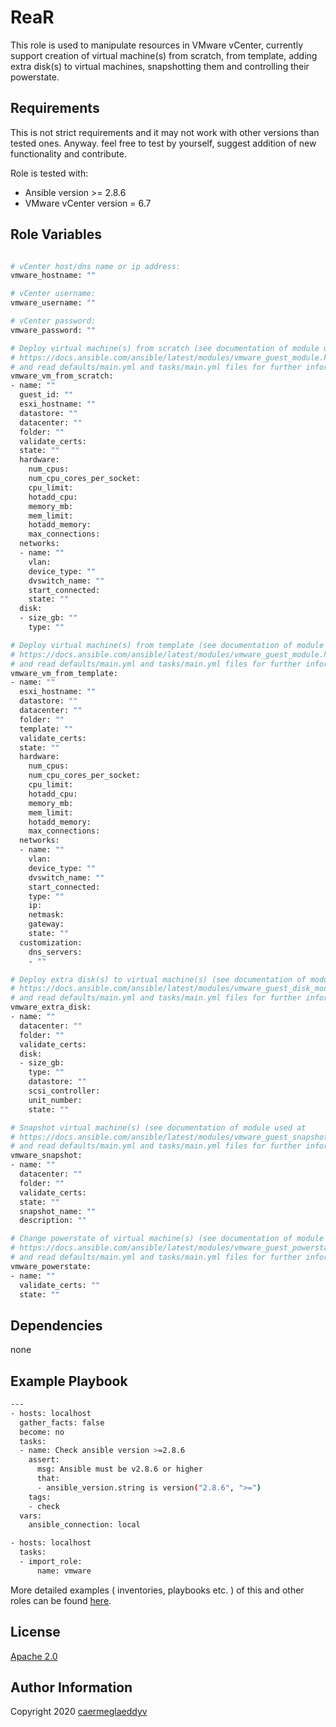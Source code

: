 ReaR
=========

This role is used to manipulate resources in VMware vCenter, currently support creation of virtual machine(s) from scratch, from template, adding extra disk(s) to virtual machines, snapshotting them and controlling their powerstate.


Requirements
------------

This is not strict requirements and it may not work with other versions than tested ones.
Anyway. feel free to test by yourself, suggest addition of new functionality and contribute.

Role is tested with:
- Ansible version >= 2.8.6
- VMware vCenter version = 6.7


Role Variables
--------------

```bash

# vCenter host/dns name or ip address:
vmware_hostname: ""

# vCenter username:
vmware_username: ""

# vCenter password:
vmware_password: ""

# Deploy virtual machine(s) from scratch (see documentation of module used at
# https://docs.ansible.com/ansible/latest/modules/vmware_guest_module.html
# and read defaults/main.yml and tasks/main.yml files for further information):
vmware_vm_from_scratch:
- name: ""
  guest_id: ""
  esxi_hostname: ""
  datastore: ""
  datacenter: ""
  folder: ""
  validate_certs: 
  state: ""
  hardware:
    num_cpus: 
    num_cpu_cores_per_socket: 
    cpu_limit: 
    hotadd_cpu: 
    memory_mb: 
    mem_limit: 
    hotadd_memory: 
    max_connections: 
  networks: 
  - name: ""
    vlan: 
    device_type: ""
    dvswitch_name: ""
    start_connected: 
    state: ""
  disk:
  - size_gb: ""
    type: ""

# Deploy virtual machine(s) from template (see documentation of module used at
# https://docs.ansible.com/ansible/latest/modules/vmware_guest_module.html
# and read defaults/main.yml and tasks/main.yml files for further information):
vmware_vm_from_template:
- name: ""
  esxi_hostname: ""
  datastore: ""
  datacenter: ""
  folder: ""
  template: ""
  validate_certs: 
  state: ""
  hardware:
    num_cpus: 
    num_cpu_cores_per_socket: 
    cpu_limit: 
    hotadd_cpu: 
    memory_mb: 
    mem_limit: 
    hotadd_memory: 
    max_connections: 
  networks:
  - name: ""
    vlan: 
    device_type: ""
    dvswitch_name: ""
    start_connected: 
    type: ""
    ip: 
    netmask: 
    gateway: 
    state: ""  
  customization:
    dns_servers:
    - ""

# Deploy extra disk(s) to virtual machine(s) (see documentation of module used at
# https://docs.ansible.com/ansible/latest/modules/vmware_guest_disk_module.html
# and read defaults/main.yml and tasks/main.yml files for further information):
vmware_extra_disk:
- name: ""
  datacenter: ""
  folder: ""
  validate_certs: 
  disk:
  - size_gb: 
    type: ""
    datastore: ""
    scsi_controller: 
    unit_number: 
    state: ""

# Snapshot virtual machine(s) (see documentation of module used at
# https://docs.ansible.com/ansible/latest/modules/vmware_guest_snapshot_module.html
# and read defaults/main.yml and tasks/main.yml files for further information):
vmware_snapshot:
- name: ""
  datacenter: ""
  folder: ""
  validate_certs: 
  state: ""
  snapshot_name: ""
  description: ""

# Change powerstate of virtual machine(s) (see documentation of module used at
# https://docs.ansible.com/ansible/latest/modules/vmware_guest_powerstate_module.html
# and read defaults/main.yml and tasks/main.yml files for further information):
vmware_powerstate:
- name: ""
  validate_certs: ""
  state: ""

```


Dependencies
------------

none


Example Playbook
----------------

```bash
---
- hosts: localhost
  gather_facts: false
  become: no
  tasks:
  - name: Check ansible version >=2.8.6
    assert:
      msg: Ansible must be v2.8.6 or higher
      that:
      - ansible_version.string is version("2.8.6", ">=")
    tags:
    - check
  vars:
    ansible_connection: local

- hosts: localhost
  tasks:
  - import_role:
      name: vmware
```

More detailed examples ( inventories, playbooks etc. ) of this and other roles can be found [here](https://github.com/caermeglaeddyv/examples/tree/dev/ansible).



License
-------

[Apache 2.0](https://github.com/caermeglaeddyv/ansible-role-vmware/blob/dev/LICENSE)


Author Information
------------------

Copyright 2020 [caermeglaeddyv](https://github.com/caermeglaeddyv)
